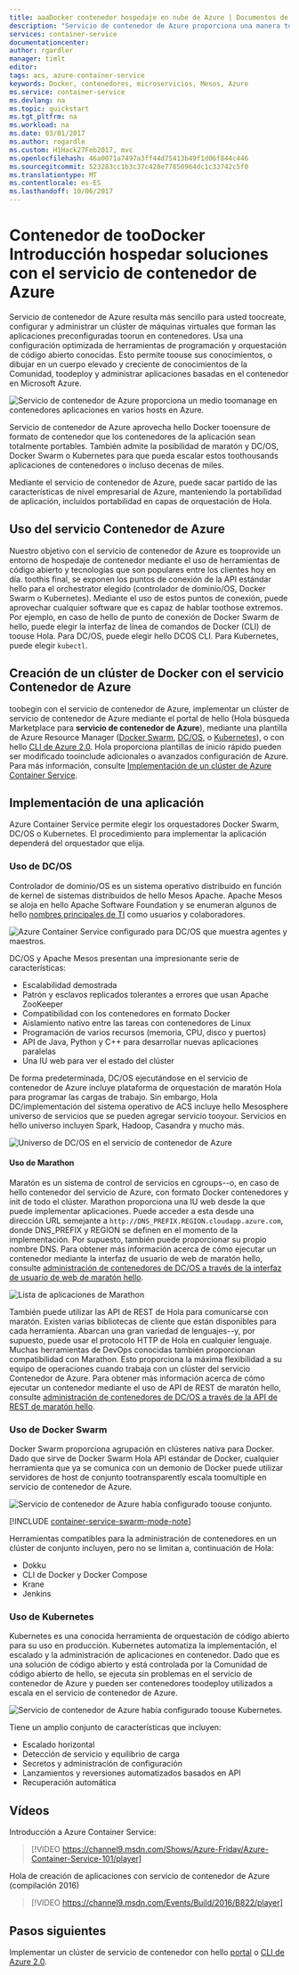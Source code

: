 ```yaml
---
title: aaaDocker contenedor hospedaje en nube de Azure | Documentos de Microsoft
description: "Servicio de contenedor de Azure proporciona una manera toosimplify Hola creación, configuración y administración de un clúster de máquinas virtuales que forman las aplicaciones preconfiguradas toorun en contenedores."
services: container-service
documentationcenter: 
author: rgardler
manager: timlt
editor: 
tags: acs, azure-container-service
keywords: Docker, contenedores, microservicios, Mesos, Azure
ms.service: container-service
ms.devlang: na
ms.topic: quickstart
ms.tgt_pltfrm: na
ms.workload: na
ms.date: 03/01/2017
ms.author: rogardle
ms.custom: H1Hack27Feb2017, mvc
ms.openlocfilehash: 46a0071a7497a3ff44d75413b49f1d06f844c446
ms.sourcegitcommit: 523283cc1b3c37c428e77850964dc1c33742c5f0
ms.translationtype: MT
ms.contentlocale: es-ES
ms.lasthandoff: 10/06/2017
---
```

# <a name="introduction-toodocker-container-hosting-solutions-with-azure-container-service"></a>Contenedor de tooDocker Introducción hospedar soluciones con el servicio de contenedor de Azure 
Servicio de contenedor de Azure resulta más sencillo para usted toocreate, configurar y administrar un clúster de máquinas virtuales que forman las aplicaciones preconfiguradas toorun en contenedores. Usa una configuración optimizada de herramientas de programación y orquestación de código abierto conocidas. Esto permite toouse sus conocimientos, o dibujar en un cuerpo elevado y creciente de conocimientos de la Comunidad, toodeploy y administrar aplicaciones basadas en el contenedor en Microsoft Azure.

![Servicio de contenedor de Azure proporciona un medio toomanage en contenedores aplicaciones en varios hosts en Azure.](./media/acs-intro/acs-cluster-new.png)

Servicio de contenedor de Azure aprovecha hello Docker tooensure de formato de contenedor que los contenedores de la aplicación sean totalmente portables. También admite la posibilidad de maratón y DC/OS, Docker Swarm o Kubernetes para que pueda escalar estos toothousands aplicaciones de contenedores o incluso decenas de miles.

Mediante el servicio de contenedor de Azure, puede sacar partido de las características de nivel empresarial de Azure, manteniendo la portabilidad de aplicación, incluidos portabilidad en capas de orquestación de Hola.

## <a name="using-azure-container-service"></a>Uso del servicio Contenedor de Azure
Nuestro objetivo con el servicio de contenedor de Azure es tooprovide un entorno de hospedaje de contenedor mediante el uso de herramientas de código abierto y tecnologías que son populares entre los clientes hoy en día. toothis final, se exponen los puntos de conexión de la API estándar hello para el orchestrator elegido (controlador de dominio/OS, Docker Swarm o Kubernetes). Mediante el uso de estos puntos de conexión, puede aprovechar cualquier software que es capaz de hablar toothose extremos. Por ejemplo, en caso de hello de punto de conexión de Docker Swarm de hello, puede elegir la interfaz de línea de comandos de Docker (CLI) de toouse Hola. Para DC/OS, puede elegir hello DCOS CLI. Para Kubernetes, puede elegir `kubectl`.

## <a name="creating-a-docker-cluster-by-using-azure-container-service"></a>Creación de un clúster de Docker con el servicio Contenedor de Azure
toobegin con el servicio de contenedor de Azure, implementar un clúster de servicio de contenedor de Azure mediante el portal de hello (Hola búsqueda Marketplace para **servicio de contenedor de Azure**), mediante una plantilla de Azure Resource Manager ([Docker Swarm](https://github.com/Azure/azure-quickstart-templates/tree/master/101-acs-swarm), [DC/OS](https://github.com/Azure/azure-quickstart-templates/tree/master/101-acs-dcos), o [Kubernetes](https://github.com/Azure/azure-quickstart-templates/tree/master/101-acs-kubernetes)), o con hello [CLI de Azure 2.0](container-service-create-acs-cluster-cli.md). Hola proporciona plantillas de inicio rápido pueden ser modificado tooinclude adicionales o avanzados configuración de Azure. Para más información, consulte [Implementación de un clúster de Azure Container Service](container-service-deployment.md).

## <a name="deploying-an-application"></a>Implementación de una aplicación
Azure Container Service permite elegir los orquestadores Docker Swarm, DC/OS o Kubernetes. El procedimiento para implementar la aplicación dependerá del orquestador que elija.

### <a name="using-dcos"></a>Uso de DC/OS
Controlador de dominio/OS es un sistema operativo distribuido en función de kernel de sistemas distribuidos de hello Mesos Apache. Apache Mesos se aloja en hello Apache Software Foundation y se enumeran algunos de hello [nombres principales de TI](http://mesos.apache.org/documentation/latest/powered-by-mesos/) como usuarios y colaboradores.

![Azure Container Service configurado para DC/OS que muestra agentes y maestros.](media/acs-intro/dcos.png)

DC/OS y Apache Mesos presentan una impresionante serie de características:

* Escalabilidad demostrada
* Patrón y esclavos replicados tolerantes a errores que usan Apache ZooKeeper
* Compatibilidad con los contenedores en formato Docker
* Aislamiento nativo entre las tareas con contenedores de Linux
* Programación de varios recursos (memoria, CPU, disco y puertos)
* API de Java, Python y C++ para desarrollar nuevas aplicaciones paralelas
* Una IU web para ver el estado del clúster

De forma predeterminada, DC/OS ejecutándose en el servicio de contenedor de Azure incluye plataforma de orquestación de maratón Hola para programar las cargas de trabajo. Sin embargo, Hola DC/implementación del sistema operativo de ACS incluye hello Mesosphere universo de servicios que se pueden agregar servicio tooyour. Servicios en hello universo incluyen Spark, Hadoop, Casandra y mucho más.

![Universo de DC/OS en el servicio de contenedor de Azure](media/dcos/universe.png)

#### <a name="using-marathon"></a>Uso de Marathon
Maratón es un sistema de control de servicios en cgroups--o, en caso de hello contenedor del servicio de Azure, con formato Docker contenedores y init de todo el clúster. Marathon proporciona una IU web desde la que puede implementar aplicaciones. Puede acceder a esta desde una dirección URL semejante a `http://DNS_PREFIX.REGION.cloudapp.azure.com`, donde DNS\_PREFIX y REGION se definen en el momento de la implementación. Por supuesto, también puede proporcionar su propio nombre DNS. Para obtener más información acerca de cómo ejecutar un contenedor mediante la interfaz de usuario de web de maratón hello, consulte [administración de contenedores de DC/OS a través de la interfaz de usuario de web de maratón hello](container-service-mesos-marathon-ui.md).

![Lista de aplicaciones de Marathon](media/dcos/marathon-applications-list.png)

También puede utilizar las API de REST de Hola para comunicarse con maratón. Existen varias bibliotecas de cliente que están disponibles para cada herramienta. Abarcan una gran variedad de lenguajes--y, por supuesto, puede usar el protocolo HTTP de Hola en cualquier lenguaje. Muchas herramientas de DevOps conocidas también proporcionan compatibilidad con Marathon. Esto proporciona la máxima flexibilidad a su equipo de operaciones cuando trabaja con un clúster del servicio Contenedor de Azure. Para obtener más información acerca de cómo ejecutar un contenedor mediante el uso de API de REST de maratón hello, consulte [administración de contenedores de DC/OS a través de la API de REST de maratón hello](container-service-mesos-marathon-rest.md).

### <a name="using-docker-swarm"></a>Uso de Docker Swarm
Docker Swarm proporciona agrupación en clústeres nativa para Docker. Dado que sirve de Docker Swarm Hola API estándar de Docker, cualquier herramienta que ya se comunica con un demonio de Docker puede utilizar servidores de host de conjunto tootransparently escala toomultiple en servicio de contenedor de Azure.

![Servicio de contenedor de Azure había configurado toouse conjunto.](media/acs-intro/acs-swarm2.png)

[!INCLUDE [container-service-swarm-mode-note](../../../includes/container-service-swarm-mode-note.md)]

Herramientas compatibles para la administración de contenedores en un clúster de conjunto incluyen, pero no se limitan a, continuación de Hola:

* Dokku
* CLI de Docker y Docker Compose
* Krane
* Jenkins

### <a name="using-kubernetes"></a>Uso de Kubernetes
Kubernetes es una conocida herramienta de orquestación de código abierto para su uso en producción. Kubernetes automatiza la implementación, el escalado y la administración de aplicaciones en contenedor. Dado que es una solución de código abierto y está controlada por la Comunidad de código abierto de hello, se ejecuta sin problemas en el servicio de contenedor de Azure y pueden ser contenedores toodeploy utilizados a escala en el servicio de contenedor de Azure.

![Servicio de contenedor de Azure había configurado toouse Kubernetes.](media/acs-intro/kubernetes.png)

Tiene un amplio conjunto de características que incluyen:
* Escalado horizontal
* Detección de servicio y equilibrio de carga
* Secretos y administración de configuración
* Lanzamientos y reversiones automatizados basados en API
* Recuperación automática

## <a name="videos"></a>Vídeos
Introducción a Azure Container Service:  

> [!VIDEO https://channel9.msdn.com/Shows/Azure-Friday/Azure-Container-Service-101/player]
>
>

Hola de creación de aplicaciones con servicio de contenedor de Azure (compilación 2016)

> [!VIDEO https://channel9.msdn.com/Events/Build/2016/B822/player]
>
>

## <a name="next-steps"></a>Pasos siguientes

Implementar un clúster de servicio de contenedor con hello [portal](container-service-deployment.md) o [CLI de Azure 2.0](container-service-create-acs-cluster-cli.md).

